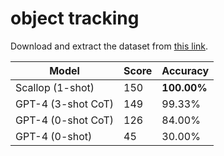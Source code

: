 # object tracking
Download and extract the dataset from [this link](https://drive.google.com/file/d/1tpKWhBHSCyA7HE2RoBmpSRprgjqUJa1P/view?usp=drive_link).

| Model                 | Score | Accuracy     |
| ---                   | ---   | ---          |
| Scallop (1-shot)      | 150   | **100.00%**  |
| GPT-4 (3-shot CoT)    | 149   | 99.33%       |
| GPT-4 (0-shot CoT)    | 126   | 84.00%       |
| GPT-4 (0-shot)        | 45    | 30.00%       |